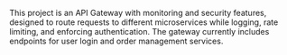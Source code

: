 This project is an API Gateway with monitoring and security features, designed to route requests to different microservices while logging, rate limiting, and enforcing authentication. The gateway currently includes endpoints for user login and order management services.

